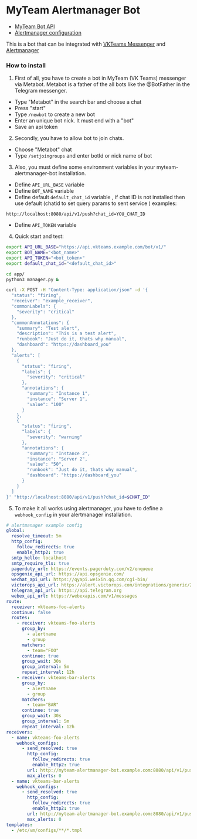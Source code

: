 # MyTeam Alertmanager Bot

- [MyTeam Bot API](https://myteam.mail.ru/botapi/tutorial/)
- [Alertmanager configuration](https://prometheus.io/docs/alerting/latest/configuration/)

This is a bot that can be integrated with [VKTeams Messenger](https://teams.vk.com/) and [Alertmanager](https://prometheus.io/docs/alerting/latest/alertmanager/)

### How to install

1. First of all, you have to create a bot in MyTeam (VK Teams) messenger via Metabot. Metabot is a father of the all bots like the @BotFather in the Telegram messenger.
- Type "Metabot" in the search bar and choose a chat
- Press "start"
- Type `/newbot` to create a new bot
- Enter an unique bot nick. It must end with a "bot"
- Save an api token

2. Secondly, you have to allow bot to join chats.
- Choose "Metabot" chat
- Type `/setjoingroups` and enter botId or nick name of bot

3. Also, you must define some environment variables in your myteam-alertmanager-bot installation.
- Define `API_URL_BASE` variable
- Define `BOT_NAME` variable
- Define default `default_chat_id` variable , if chat ID is not installed then use default (chatid to set query params to sent service ) examples:

```
http://localhost:8080/api/v1/push?chat_id=YOU_CHAT_ID
```  
  
- Define `API_TOKEN` variable

4. Quick start and test:

```bash
export API_URL_BASE="https://api.vkteams.example.com/bot/v1/"
export BOT_NAME="<bot_name>"
export API_TOKEN="<bot_token>"
export default_chat_id="<default_chat_id>"

cd app/
python3 manager.py &

curl -X POST -H "Content-Type: application/json" -d '{
  "status": "firing",
  "receiver": "example_receiver",
  "commonLabels": {
    "severity": "critical"
  },
  "commonAnnotations": {
    "summary": "Test alert",
    "description": "This is a test alert",
    "runbook": "Just do it, thats why manual", 
    "dashboard": "https://dashboard_you"
  },
  "alerts": [
    {
      "status": "firing",
      "labels": {
        "severity": "critical"
      },
      "annotations": {
        "summary": "Instance 1",
        "instance": "Server 1",
        "value": "100"
      }
    },
    {
      "status": "firing",
      "labels": {
        "severity": "warning"
      },
      "annotations": {
        "summary": "Instance 2",
        "instance": "Server 2",
        "value": "50",
        "runbook": "Just do it, thats why manual",
        "dashboard": "https://dashboard_you"
      }
    }
  ]
}' "http://localhost:8080/api/v1/push?chat_id=$CHAT_ID"
```
5. To make it all works using alertmanager, you have to define a `webhook_config` in your alertmanager installation.
```yaml
# alertmanager example config
global:
  resolve_timeout: 5m
  http_config:
    follow_redirects: true
    enable_http2: true
  smtp_hello: localhost
  smtp_require_tls: true
  pagerduty_url: https://events.pagerduty.com/v2/enqueue
  opsgenie_api_url: https://api.opsgenie.com/
  wechat_api_url: https://qyapi.weixin.qq.com/cgi-bin/
  victorops_api_url: https://alert.victorops.com/integrations/generic/20131114/alert/
  telegram_api_url: https://api.telegram.org
  webex_api_url: https://webexapis.com/v1/messages
route:
  receiver: vkteams-foo-alerts
  continue: false
  routes:
    - receiver: vkteams-foo-alerts
      group_by:
        - alertname
        - group
      matchers:
        - team="FOO"
      continue: true
      group_wait: 30s
      group_interval: 5m
      repeat_interval: 12h
    - receiver: vkteams-bar-alerts
      group_by:
        - alertname
        - group
      matchers:
        - team="BAR"
      continue: true
      group_wait: 30s
      group_interval: 5m
      repeat_interval: 12h
receivers:
  - name: vkteams-foo-alerts
    webhook_configs:
      - send_resolved: true
        http_config:
          follow_redirects: true
          enable_http2: true
        url: http://myteam-alertmanager-bot.example.com:8080/api/v1/push?chat_id=$CHAT_ID
        max_alerts: 0
  - name: vkteams-bar-alerts
    webhook_configs:
      - send_resolved: true
        http_config:
          follow_redirects: true
          enable_http2: true
        url: http://myteam-alertmanager-bot.example.com:8080/api/v1/push?chat_id=$CHAT_ID
        max_alerts: 0
templates:
  - /etc/vm/configs/**/*.tmpl
```
